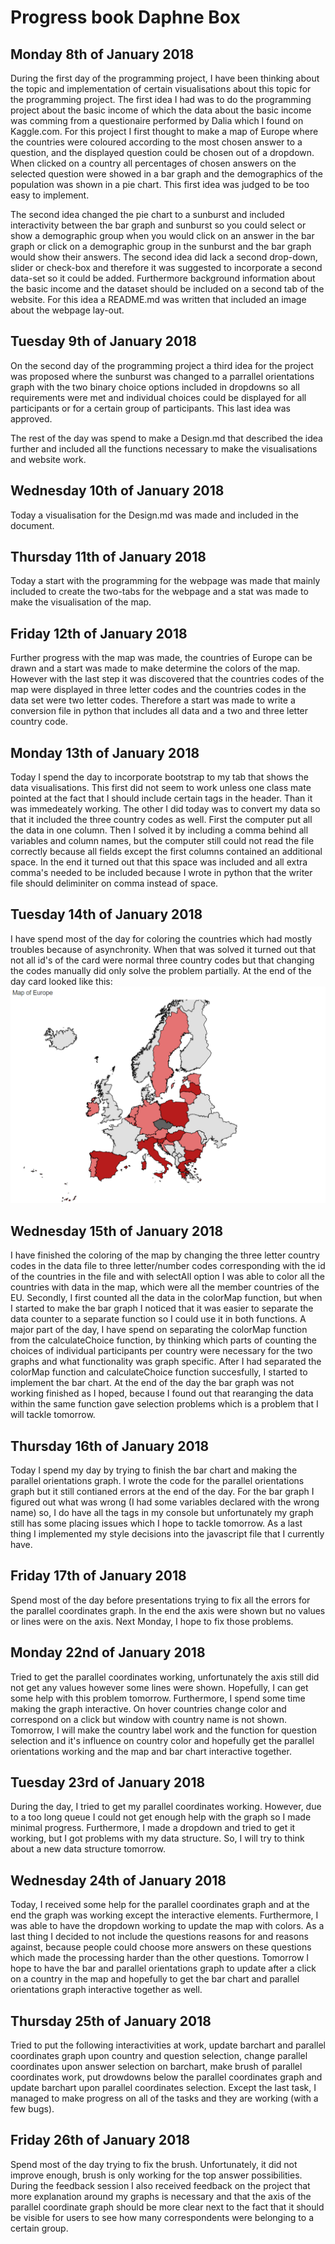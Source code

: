 # Progress book Daphne Box

## Monday 8th of January 2018
During the first day of the programming project, I have been thinking about the topic and implementation of certain visualisations about this topic for the programming project.
The first idea I had was to do the programming project about the basic income of which the data about the basic income was comming from a questionaire performed by Dalia which I found on Kaggle.com. For this project I first thought to make a map of Europe where the countries were coloured according to the most chosen answer to a question, and the displayed question could be chosen out of a dropdown. When clicked on a country all percentages of chosen answers on the selected question were showed in a bar graph and the demographics of the population was shown in a pie chart. This first idea was judged to be too easy to implement.

The second idea changed the pie chart to a sunburst and included interactivity between the bar graph and sunburst so you could select or show a demographic group when you would click on an answer in the bar graph or click on a demographic group in the sunburst and the bar graph would show their answers. The second idea did lack a second drop-down, slider or check-box and therefore it was suggested to incorporate a second data-set so it could be added. Furthermore background information about the basic income and the dataset should be included on a second tab of the website. For this idea a README.md was written that included an image about the webpage lay-out. 

## Tuesday 9th of January 2018
On the second day of the programming project a third idea for the project was proposed where the sunburst was changed to a parrallel orientations graph with the two binary choice options included in dropdowns so all requirements were met and individual choices could be displayed for all participants or for a certain group of participants. This last idea was approved.

The rest of the day was spend to make a Design.md that described the idea further and included all the functions necessary to make the visualisations and website work.

## Wednesday 10th of January 2018
Today a visualisation for the Design.md was made and included in the document.

## Thursday 11th of January 2018
Today a start with the programming for the webpage was made that mainly included to create the two-tabs for the webpage and a stat was made to make the visualisation of the map.

## Friday 12th of January 2018
Further progress with the map was made, the countries of Europe can be drawn and a start was made to make determine the colors of the map. However with the last step it was discovered that the countries codes of the map were displayed in three letter codes and the countries codes in the data set were two letter codes. Therefore a start was made to write a conversion file in python that includes all data and a two and three letter country code.

## Monday 13th of January 2018
Today I spend the day to incorporate bootstrap to my tab that shows the data visualisations. This first did not seem to work unless one class mate pointed at the fact that I should include certain tags in the header. Than it was immedeately working.
The other I did today was to convert my data so that it included the three country codes as well. First the computer put all the data in one column. Then I solved it by including a comma behind all variables and column names, but the computer still could not read the file correctly because all fields except the first columns contained an additional space. In the end it turned out that this space was included and all extra comma's needed to be included because I wrote in python that the writer file should deliminiter on comma instead of space.

## Tuesday 14th of January 2018
I have spend most of the day for coloring the countries which had mostly troubles because of asynchronity. When that was solved it turned out that not all id's of the card were normal three country codes but that changing the codes manually did only solve the problem partially. At the end of the day card looked like this: 
![](doc/card20180116.png)

## Wednesday 15th of January 2018
I have finished the coloring of the map by changing the three letter country codes in the data file to three letter/number codes corresponding with the id of the countries in the file and with selectAll option I was able to color all the countries with data in the map, which were all the member countries of the EU. Secondly, I first counted all the data in the colorMap function, but when I started to make the bar graph I noticed that it was easier to separate the data counter to a separate function so I could use it in both functions. A major part of the day, I have spend on separating the colorMap function from the calculateChoice function, by thinking which parts of counting the choices of individual participants per country were necessary for the two graphs and what functionality was graph specific. After I had separated the colorMap function and calculateChoice function succesfully, I started to implement the bar chart. At the end of the day the bar graph was not working finished as I hoped, because I found out that rearanging the data within the same function gave selection problems which is a problem that I will tackle tomorrow. 

## Thursday 16th of January 2018
Today I spend my day by trying to finish the bar chart and making the parallel orientations graph. I wrote the code for the parallel orientations graph but it still contianed errors at the end of the day. For the bar graph I figured out what was wrong (I had some variables declared with the wrong name) so, I do have all the tags in my console but unfortunately my graph still has some placing issues which I hope to tackle tomorrow. As a last thing I implemented my style decisions into the javascript file that I currently have.

## Friday 17th of January 2018
Spend most of the day before presentations trying to fix all the errors for the parallel coordinates graph. In the end the axis were shown but no values or lines were on the axis. Next Monday, I hope to fix those problems.

## Monday 22nd of January 2018
Tried to get the parallel coordinates working, unfortunately the axis still did not get any values however some lines were shown. Hopefully, I can get some help with this problem tomorrow.
Furthermore, I spend some time making the graph interactive. On hover countries change color and correspond on a click but window with country name is not shown. Tomorrow, I will make the country label work and the function for question selection and it's influence on country color and hopefully get the parallel orientations working and the map and bar chart interactive together.

## Tuesday 23rd of January 2018
During the day, I tried to get my parallel coordinates working. However, due to a too long queue I could not get enough help with the graph so I made minimal progress. Furthermore, I made a dropdown and tried to get it working, but I got problems with my data structure. So, I will try to think about a new data structure tomorrow.

## Wednesday 24th of January 2018
Today, I received some help for the parallel coordinates graph and at the end the graph was working except the interactive elements. Furthermore, I was able to have the dropdown working to update the map with colors. As a last thing I decided to not include the questions reasons for and reasons against, because people could choose more answers on these questions which made the processing harder than the other questions. Tomorrow I hope to have the bar and parallel orientations graph to update after a click on a country in the map and hopefully to get the bar chart and parallel orientations graph interactive together as well. 

## Thursday 25th of January 2018
Tried to put the following interactivities at work, update barchart and parallel coordinates graph upon country and question selection, change parallel coordinates upon answer selection on barchart, make brush of parallel coordinates work, put drowdowns below the parallel coordinates graph and update barchart upon parallel coordinates selection. Except the last task, I managed to make progress on all of the tasks and they are working (with a few bugs).

## Friday 26th of January 2018
Spend most of the day trying to fix the brush. Unfortunately, it did not improve enough, brush is only working for the top answer possibilities. During the feedback session I also received feedback on the project that more explanation around my graphs is necessary and that the axis of the parallel coordinate graph should be more clear next to the fact that it should be visible for users to see how many correspondents were belonging to a certain group.